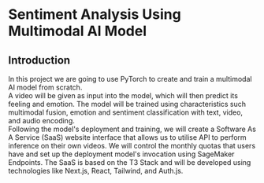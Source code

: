 # Sentiment Analysis Using Multimodal AI Model

## Introduction

In this project we are going to use PyTorch to create and train a multimodal AI model from scratch.<br>
A video will be given as input into the model, which will then predict its feeling and emotion. The model will be trained using characteristics such multimodal fusion, emotion and sentiment classification with text, video, and audio encoding. <br>Following the model's deployment and training, we will create a Software As A Service (SaaS) website interface that allows us to utilise API to perform inference on their own videos. We will control the monthly quotas that users have and set up the deployment model's invocation using SageMaker Endpoints. The SaaS is based on the T3 Stack and will be developed using technologies like Next.js, React, Tailwind, and Auth.js.
